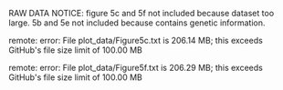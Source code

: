 
RAW DATA NOTICE: figure 5c and 5f not included because dataset too large. 5b and 5e not included because contains genetic information.

remote: error: File plot_data/Figure5c.txt is 206.14 MB; this exceeds GitHub's file size limit of 100.00 MB

remote: error: File plot_data/Figure5f.txt is 206.29 MB; this exceeds GitHub's file size limit of 100.00 MB

